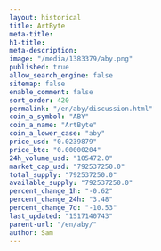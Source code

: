 ```yaml
---
layout: historical
title: ArtByte
meta-title: 
h1-title: 
meta-description: 
image: "/media/1383379/aby.png"
published: true
allow_search_engine: false
sitemap: false
enable_comment: false
sort_order: 420
permalink: "/en/aby/discussion.html"
coin_a_symbol: "ABY"
coin_a_name: "ArtByte"
coin_a_lower_case: "aby"
price_usd: "0.0239879"
price_btc: "0.00000204"
24h_volume_usd: "105472.0"
market_cap_usd: "792537250.0"
total_supply: "792537250.0"
available_supply: "792537250.0"
percent_change_1h: "-0.62"
percent_change_24h: "3.48"
percent_change_7d: "-10.53"
last_updated: "1517140743"
parent-url: "/en/aby/"
author: Sam
---
```


